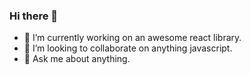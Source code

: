 ### Hi there 👋
- 🔭 I’m currently working on an awesome react library.
- 👯 I’m looking to collaborate on anything javascript.
- 💬 Ask me about anything.
